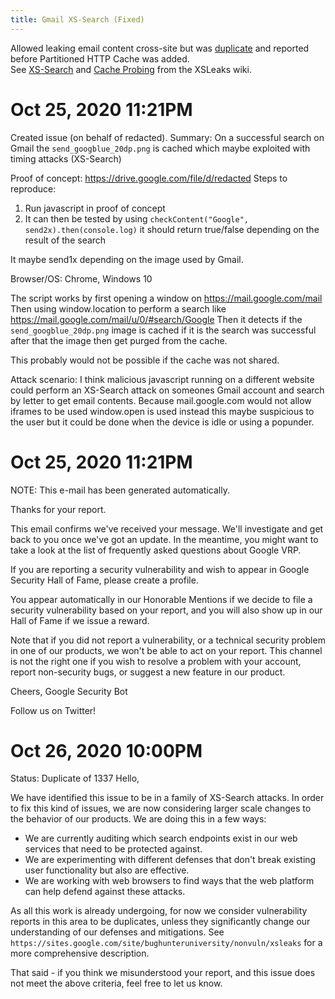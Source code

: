 ```yaml
---
title: Gmail XS-Search (Fixed)
---
```


Allowed leaking email content cross-site but was [duplicate](https://www.youtube.com/watch?v=nQJHGHw94fM) and reported before Partitioned HTTP Cache was added.  
See [XS-Search](https://xsleaks.dev/docs/attacks/xs-search/) and [Cache Probing](https://xsleaks.dev/docs/attacks/cache-probing/#fetch-with-abortcontroller) from the XSLeaks wiki.

# Oct 25, 2020 11:21PM

Created issue (on behalf of redacted).
Summary: On a successful search on Gmail the `send_googblue_20dp.png` is cached which maybe exploited with timing attacks (XS-Search)

Proof of concept: https://drive.google.com/file/d/redacted
Steps to reproduce:

1. Run javascript in proof of concept
2. It can then be tested by using `checkContent("Google", send2x).then(console.log)` it should return true/false depending on the result of the search

It maybe send1x depending on the image used by Gmail.

Browser/OS: Chrome, Windows 10

The script works by first opening a window on <https://mail.google.com/mail>
Then using window.location to perform a search like <https://mail.google.com/mail/u/0/#search/Google>
Then it detects if the `send_googblue_20dp.png` image is cached if it is the search was successful after that the image then get purged from the cache.

This probably would not be possible if the cache was not shared.

Attack scenario:
I think malicious javascript running on a different website could perform an XS-Search attack on someones Gmail account and search by letter to get email contents.
Because mail.google.com would not allow iframes to be used window.open is used instead this maybe suspicious to the user but it could be done when the device is idle or using a popunder.

# Oct 25, 2020 11:21PM

NOTE: This e-mail has been generated automatically.

Thanks for your report.

This email confirms we've received your message. We'll investigate and get back to you once we've got an update. In the meantime, you might want to take a look at the list of frequently asked questions about Google VRP.

If you are reporting a security vulnerability and wish to appear in Google Security Hall of Fame, please create a profile.

You appear automatically in our Honorable Mentions if we decide to file a security vulnerability based on your report, and you will also show up in our Hall of Fame if we issue a reward.

Note that if you did not report a vulnerability, or a technical security problem in one of our products, we won't be able to act on your report. This channel is not the right one if you wish to resolve a problem with your account, report non-security bugs, or suggest a new feature in our product.

Cheers,
Google Security Bot

Follow us on Twitter!

# Oct 26, 2020 10:00PM

Status: Duplicate of 1337
Hello,

We have identified this issue to be in a family of XS-Search attacks. In order to fix this kind of issues, we are now considering larger scale changes to the behavior of our products. We are doing this in a few ways:

- We are currently auditing which search endpoints exist in our web services that need to be protected against.
- We are experimenting with different defenses that don't break existing user functionality but also are effective.
- We are working with web browsers to find ways that the web platform can help defend against these attacks.

As all this work is already undergoing, for now we consider vulnerability reports in this area to be duplicates, unless they significantly change our understanding of our defenses and mitigations. See `https://sites.google.com/site/bughunteruniversity/nonvuln/xsleaks` for a more comprehensive description.

That said - if you think we misunderstood your report, and this issue does not meet the above criteria, feel free to let us know.

